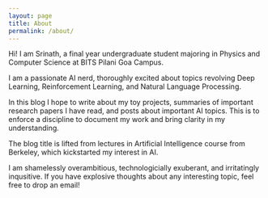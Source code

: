 ```yaml
---
layout: page
title: About
permalink: /about/
---
```


Hi! I am Srinath, a final year undergraduate student majoring in Physics and Computer Science at BITS Pilani Goa Campus.

I am a passionate AI nerd, thoroughly excited about topics revolving Deep Learning, Reinforcement Learning, and Natural Language Processing.

In this blog I hope to write about my toy projects, summaries of important research papers I have read, and posts about important AI topics. This is to enforce a discipline to document my work and bring clarity in my understanding.

The blog title is lifted from lectures in Artificial Intelligence course from Berkeley, which kickstarted my interest in AI.

I am shamelessly overambitious, technologicially exuberant, and irritatingly inqusitive. If you have explosive thoughts about any interesting topic, feel free to drop an email! 
